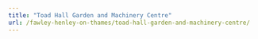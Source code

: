 ```yaml
---
title: "Toad Hall Garden and Machinery Centre"
url: /fawley-henley-on-thames/toad-hall-garden-and-machinery-centre/
---
```

